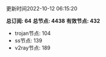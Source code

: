 更新时间2022-10-12 06:15:20

**总订阅: 64**
**总节点: 4438**
**有效节点: 432**
- trojan节点: 104
- ss节点: 139
- v2ray节点: 189
